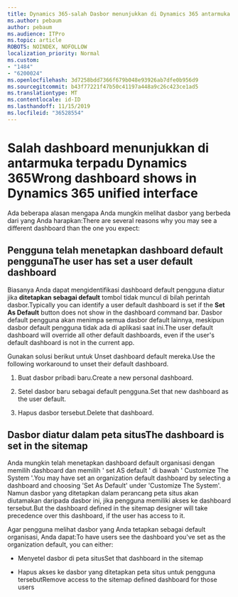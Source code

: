 ```yaml
---
title: Dynamics 365-salah Dasbor menunjukkan di Dynamics 365 antarmuka terpadu
ms.author: pebaum
author: pebaum
ms.audience: ITPro
ms.topic: article
ROBOTS: NOINDEX, NOFOLLOW
localization_priority: Normal
ms.custom:
- "1484"
- "6200024"
ms.openlocfilehash: 3d7258bdd7366f679b048e93926ab7dfe0b956d9
ms.sourcegitcommit: b43f77221f47b50c41197a448a9c26c423ce1ad5
ms.translationtype: MT
ms.contentlocale: id-ID
ms.lasthandoff: 11/15/2019
ms.locfileid: "36528554"
---
```

# <a name="wrong-dashboard-shows-in-dynamics-365-unified-interface"></a><span data-ttu-id="f6370-102">Salah dashboard menunjukkan di antarmuka terpadu Dynamics 365</span><span class="sxs-lookup"><span data-stu-id="f6370-102">Wrong dashboard shows in Dynamics 365 unified interface</span></span>

<span data-ttu-id="f6370-103">Ada beberapa alasan mengapa Anda mungkin melihat dasbor yang berbeda dari yang Anda harapkan:</span><span class="sxs-lookup"><span data-stu-id="f6370-103">There are several reasons why you may see a different dashboard than the one you expect:</span></span>

## <a name="the-user-has-set-a-user-default-dashboard"></a><span data-ttu-id="f6370-104">Pengguna telah menetapkan dashboard default pengguna</span><span class="sxs-lookup"><span data-stu-id="f6370-104">The user has set a user default dashboard</span></span> 

<span data-ttu-id="f6370-105">Biasanya Anda dapat mengidentifikasi dashboard default pengguna diatur jika **ditetapkan sebagai default** tombol tidak muncul di bilah perintah dasbor.</span><span class="sxs-lookup"><span data-stu-id="f6370-105">Typically you can identify a user default dashboard is set if the **Set As Default** button does not show in the dashboard command bar.</span></span> <span data-ttu-id="f6370-106">Dasbor default pengguna akan menimpa semua dasbor default lainnya, meskipun dasbor default pengguna tidak ada di aplikasi saat ini.</span><span class="sxs-lookup"><span data-stu-id="f6370-106">The user default dashboard will override all other default dashboards, even if the user's default dashboard is not in the current app.</span></span>

<span data-ttu-id="f6370-107">Gunakan solusi berikut untuk Unset dashboard default mereka.</span><span class="sxs-lookup"><span data-stu-id="f6370-107">Use the following workaround to unset their default dashboard.</span></span>

1. <span data-ttu-id="f6370-108">Buat dasbor pribadi baru.</span><span class="sxs-lookup"><span data-stu-id="f6370-108">Create a new personal dashboard.</span></span>

2. <span data-ttu-id="f6370-109">Setel dasbor baru sebagai default pengguna.</span><span class="sxs-lookup"><span data-stu-id="f6370-109">Set that new dashboard as the user default.</span></span>

3. <span data-ttu-id="f6370-110">Hapus dasbor tersebut.</span><span class="sxs-lookup"><span data-stu-id="f6370-110">Delete that dashboard.</span></span>

## <a name="the-dashboard-is-set-in-the-sitemap"></a><span data-ttu-id="f6370-111">Dasbor diatur dalam peta situs</span><span class="sxs-lookup"><span data-stu-id="f6370-111">The dashboard is set in the sitemap</span></span>

<span data-ttu-id="f6370-112">Anda mungkin telah menetapkan dashboard default organisasi dengan memilih dashboard dan memilih ' set AS default ' di bawah ' Customize The System '.</span><span class="sxs-lookup"><span data-stu-id="f6370-112">You may have set an organization default dashboard by selecting a dashboard and choosing 'Set As Default' under 'Customize The System'.</span></span> <span data-ttu-id="f6370-113">Namun dasbor yang ditetapkan dalam perancang peta situs akan diutamakan daripada dasbor ini, jika pengguna memiliki akses ke dashboard tersebut.</span><span class="sxs-lookup"><span data-stu-id="f6370-113">But the dashboard defined in the sitemap designer will take precedence over this dashboard, if the user has access to it.</span></span>

<span data-ttu-id="f6370-114">Agar pengguna melihat dasbor yang Anda tetapkan sebagai default organisasi, Anda dapat:</span><span class="sxs-lookup"><span data-stu-id="f6370-114">To have users see the dashboard you've set as the organization default, you can either:</span></span>

* <span data-ttu-id="f6370-115">Menyetel dasbor di peta situs</span><span class="sxs-lookup"><span data-stu-id="f6370-115">Set that dashboard in the sitemap</span></span>

* <span data-ttu-id="f6370-116">Hapus akses ke dasbor yang ditetapkan peta situs untuk pengguna tersebut</span><span class="sxs-lookup"><span data-stu-id="f6370-116">Remove access to the sitemap defined dashboard for those users</span></span>
